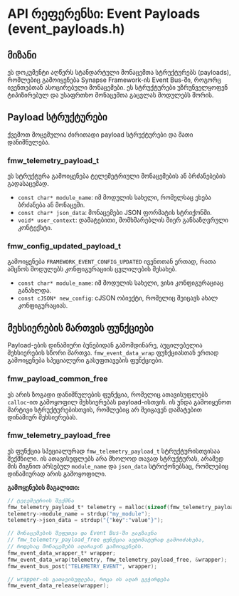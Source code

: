 # API რეფერენსი: Event Payloads (event_payloads.h)

## მიზანი

ეს დოკუმენტი აღწერს სტანდარტული მონაცემთა სტრუქტურებს (payloads), რომლებიც გამოიყენება Synapse Framework-ის Event Bus-ში, როგორც ივენთებთან ასოცირებული მონაცემები. ეს სტრუქტურები უზრუნველყოფენ ტიპიზირებულ და უსაფრთხო მონაცემთა გაცვლას მოდულებს შორის.

## Payload სტრუქტურები

ქვემოთ მოცემულია ძირითადი payload სტრუქტურები და მათი დანიშნულება.

### fmw_telemetry_payload_t

ეს სტრუქტურა გამოიყენება ტელემეტრიული მონაცემების ან ბრძანებების გადასაცემად.

- `const char* module_name`: იმ მოდულის სახელი, რომელსაც ეხება ბრძანება ან მონაცემი.
- `const char* json_data`: მონაცემები JSON ფორმატის სტრიქონში.
- `void* user_context`: დამატებითი, მომხმარებლის მიერ განსაზღვრული კონტექსტი.

### fmw_config_updated_payload_t

გამოიყენება `FRAMEWORK_EVENT_CONFIG_UPDATED` ივენთთან ერთად, რათა ამცნოს მოდულებს კონფიგურაციის ცვლილების შესახებ.

- `const char* module_name`: იმ მოდულის სახელი, ვისი კონფიგურაციაც განახლდა.
- `const cJSON* new_config`: cJSON ობიექტი, რომელიც შეიცავს ახალ კონფიგურაციას.

## მეხსიერების მართვის ფუნქციები

Payload-ების დინამიური ბუნებიდან გამომდინარე, აუცილებელია მეხსიერების სწორი მართვა. `fmw_event_data_wrap` ფუნქციასთან ერთად გამოიყენება სპეციალური გასუფთავების ფუნქციები.

### fmw_payload_common_free

ეს არის ზოგადი დანიშნულების ფუნქცია, რომელიც ათავისუფლებს `calloc`-ით გამოყოფილ მეხსიერებას payload-ისთვის. ის უნდა გამოიყენოთ მარტივი სტრუქტურებისთვის, რომლებიც არ შეიცავენ დამატებით დინამიურ მეხსიერებას.

### fmw_telemetry_payload_free

ეს ფუნქცია სპეციალურად `fmw_telemetry_payload_t` სტრუქტურისთვისაა შექმნილი. ის ათავისუფლებს არა მხოლოდ თავად სტრუქტურას, არამედ მის შიგნით არსებულ `module_name` და `json_data` სტრიქონებსაც, რომლებიც დინამიურად არის გამოყოფილი.

**გამოყენების მაგალითი:**

```c
// ტელემეტრიის შექმნა
fmw_telemetry_payload_t* telemetry = malloc(sizeof(fmw_telemetry_payload_t));
telemetry->module_name = strdup("my_module");
telemetry->json_data = strdup("{"key":"value"}");

// მონაცემების შეფუთვა და Event Bus-ში გაგზავნა
// fmw_telemetry_payload_free ფუნქცია ავტომატურად გამოიძახება,
// როდესაც მონაცემებს აღარავინ გამოიყენებს.
fmw_event_data_wrapper_t* wrapper;
fmw_event_data_wrap(telemetry, fmw_telemetry_payload_free, &wrapper);
fmw_event_bus_post("TELEMETRY_EVENT", wrapper);

// wrapper-ის გათავისუფლება, როცა ის აღარ გვჭირდება
fmw_event_data_release(wrapper);
```
